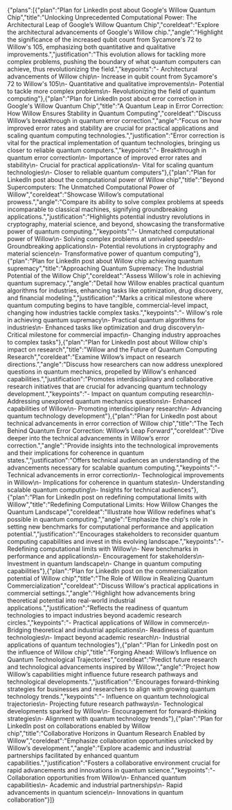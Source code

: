 {"plans":[{"plan":"Plan for LinkedIn post about Google's Willow Quantum Chip","title":"Unlocking Unprecedented Computational Power: The Architectural Leap of Google’s Willow Quantum Chip","coreIdeat":"Explore the architectural advancements of Google's Willow chip.","angle":"Highlight the significance of the increased qubit count from Sycamore's 72 to Willow's 105, emphasizing both quantitative and qualitative improvements.","justification":"This evolution allows for tackling more complex problems, pushing the boundary of what quantum computers can achieve, thus revolutionizing the field.","keypoints":"- Architectural advancements of Willow chip\n- Increase in qubit count from Sycamore's 72 to Willow's 105\n- Quantitative and qualitative improvements\n- Potential to tackle more complex problems\n- Revolutionizing the field of quantum computing"},{"plan":"Plan for LinkedIn post about error correction in Google's Willow Quantum Chip","title":"A Quantum Leap in Error Correction: How Willow Ensures Stability in Quantum Computing","coreIdeat":"Discuss Willow’s breakthrough in quantum error correction.","angle":"Focus on how improved error rates and stability are crucial for practical applications and scaling quantum computing technologies.","justification":"Error correction is vital for the practical implementation of quantum technologies, bringing us closer to reliable quantum computers.","keypoints":"- Breakthrough in quantum error correction\n- Importance of improved error rates and stability\n- Crucial for practical applications\n- Vital for scaling quantum technologies\n- Closer to reliable quantum computers"},{"plan":"Plan for LinkedIn post about the computational power of Willow chip","title":"Beyond Supercomputers: The Unmatched Computational Power of Willow","coreIdeat":"Showcase Willow’s computational prowess.","angle":"Compare its ability to solve complex problems at speeds incomparable to classical machines, signifying groundbreaking applications.","justification":"Highlights potential industry revolutions in cryptography, material science, and beyond, showcasing the transformative power of quantum computing.","keypoints":"- Unmatched computational power of Willow\n- Solving complex problems at unrivaled speeds\n- Groundbreaking applications\n- Potential revolutions in cryptography and material science\n- Transformative power of quantum computing"},{"plan":"Plan for LinkedIn post about Willow chip achieving quantum supremacy","title":"Approaching Quantum Supremacy: The Industrial Potential of the Willow Chip","coreIdeat":"Assess Willow's role in achieving quantum supremacy.","angle":"Detail how Willow enables practical quantum algorithms for industries, enhancing tasks like optimization, drug discovery, and financial modeling.","justification":"Marks a critical milestone where quantum computing begins to have tangible, commercial-level impact, changing how industries tackle complex tasks.","keypoints":"- Willow's role in achieving quantum supremacy\n- Practical quantum algorithms for industries\n- Enhanced tasks like optimization and drug discovery\n- Critical milestone for commercial impact\n- Changing industry approaches to complex tasks"},{"plan":"Plan for LinkedIn post about Willow chip's impact on research","title":"Willow and the Future of Quantum Computing Research","coreIdeat":"Examine Willow’s impact on research directions.","angle":"Discuss how researchers can now address unexplored questions in quantum mechanics, propelled by Willow's enhanced capabilities.","justification":"Promotes interdisciplinary and collaborative research initiatives that are crucial for advancing quantum technology development.","keypoints":"- Impact on quantum computing research\n- Addressing unexplored quantum mechanics questions\n- Enhanced capabilities of Willow\n- Promoting interdisciplinary research\n- Advancing quantum technology development"},{"plan":"Plan for LinkedIn post about technical advancements in error correction of Willow chip","title":"The Tech Behind Quantum Error Correction: Willow’s Leap Forward","coreIdeat":"Dive deeper into the technical advancements in Willow’s error correction.","angle":"Provide insights into the technological improvements and their implications for coherence in quantum states.","justification":"Offers technical audiences an understanding of the advancements necessary for scalable quantum computing.","keypoints":"- Technical advancements in error correction\n- Technological improvements in Willow\n- Implications for coherence in quantum states\n- Understanding scalable quantum computing\n- Insights for technical audiences"},{"plan":"Plan for LinkedIn post on redefining computational limits with Willow","title":"Redefining Computational Limits: How Willow Changes the Quantum Landscape","coreIdeat":"Illustrate how Willow redefines what's possible in quantum computing.","angle":"Emphasize the chip's role in setting new benchmarks for computational performance and application potential.","justification":"Encourages stakeholders to reconsider quantum computing capabilities and invest in this evolving landscape.","keypoints":"- Redefining computational limits with Willow\n- New benchmarks in performance and applications\n- Encouragement for stakeholders\n- Investment in quantum landscape\n- Change in quantum computing capabilities"},{"plan":"Plan for LinkedIn post on the commercialization potential of Willow chip","title":"The Role of Willow in Realizing Quantum Commercialization","coreIdeat":"Discuss Willow's practical applications in commercial settings.","angle":"Highlight how advancements bring theoretical potential into real-world industrial applications.","justification":"Reflects the readiness of quantum technologies to impact industries beyond academic research circles.","keypoints":"- Practical applications of Willow in commerce\n- Bridging theoretical and industrial applications\n- Readiness of quantum technologies\n- Impact beyond academic research\n- Industrial applications of quantum technologies"},{"plan":"Plan for LinkedIn post on the influence of Willow chip","title":"Forging Ahead: Willow’s Influence on Quantum Technological Trajectories","coreIdeat":"Predict future research and technological advancements inspired by Willow.","angle":"Project how Willow’s capabilities might influence future research pathways and technological developments.","justification":"Encourages forward-thinking strategies for businesses and researchers to align with growing quantum technology trends.","keypoints":"- Influence on quantum technological trajectories\n- Projecting future research pathways\n- Technological developments sparked by Willow\n- Encouragement for forward-thinking strategies\n- Alignment with quantum technology trends"},{"plan":"Plan for LinkedIn post on collaborations enabled by Willow chip","title":"Collaborative Horizons in Quantum Research Enabled by Willow","coreIdeat":"Emphasize collaboration opportunities unlocked by Willow’s development.","angle":"Explore academic and industrial partnerships facilitated by enhanced quantum capabilities.","justification":"Fosters a collaborative environment crucial for rapid advancements and innovations in quantum science.","keypoints":"- Collaboration opportunities from Willow\n- Enhanced quantum capabilities\n- Academic and industrial partnerships\n- Rapid advancements in quantum science\n- Innovations in quantum collaboration"}]}